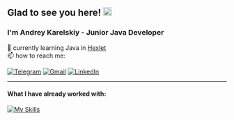 ## Glad to see you here! <img src="https://raw.githubusercontent.com/aemmadi/aemmadi/master/wave.gif" width="20">

### I'm Andrey Karelskiy - Junior Java Developer

🧠 currently learning Java in [Hexlet](https://hexlet.io)  
📫 how to reach me:

[![Telegram](https://img.shields.io/badge/Telegram-2CA5E0?style=for-the-badge&logo=telegram&logoColor=white)](https://t.me/Karelskiy_A)
[![Gmail](https://img.shields.io/badge/Gmail-D14836?style=for-the-badge&logo=gmail&logoColor=white)](mailto:karelskiy.a@gmail.com)
[![LinkedIn](https://img.shields.io/badge/linkedin-%230077B5.svg?style=for-the-badge&logo=linkedin&logoColor=white)](https://www.linkedin.com/in/andrey-karelskiy/)
***
#### What I have already worked with:

[![My Skills](https://skillicons.dev/icons?i=java,idea,git,githubactions,gradle,html,css)](https://skillicons.dev)
